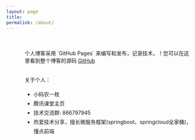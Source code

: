 ```yaml
---
layout: page
title: 
permalink: /about/
---
```




<div style="margin-top:50px;padding-left:50px;">
   个人博客采用 <a href="https://pages.github.com/" style="text-decoration:none">`GitHub Pages`</a> 来编写和发布，记录技术，！您可以在这里看到整个博客的源码 <a href="https://github.com/chaojunma/chaojunma.github.io">GitHub</a>
   <div style="margin-top:30px;line-height:25px">
 	关于个人：
	<ul>
	    <li>小码农一枚</li>
	    <li><a href="https://mming.ke.qq.com/" style="text-decoration:none">腾讯课堂主页</a></li>
	    <li>技术交流群: <a href="tencent://VisitPublicGroup/?subcmd=VisitPublicGroup&amp;param=7B22457874506172616D223A7B226170704964223A2230227D2C2267726F757055696E223A3836363739373934352C2276697369746F72223A317D&amp;fuin=171851697" style="text-decoration:none">866797945</a></li>
	    <li>热爱技术分享，擅长微服务框架(springboot、springcloud全家桶)，懂点前端</li>
	</ul>
   </div>
</div>



